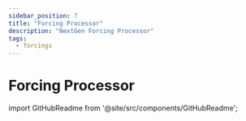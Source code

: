 ```yaml
---
sidebar_position: 7
title: "Forcing Processor"
description: "NextGen Forcing Processor"
tags:
  - forcings
---
```


# Forcing Processor

import GitHubReadme from '@site/src/components/GitHubReadme';

<GitHubReadme username="CIROH-UA" repo="ngen-datastream" subfolder="forcingprocessor" readmeFileName = "README.md"/>
